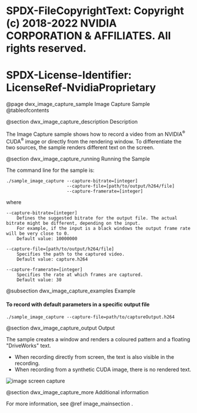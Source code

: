 # SPDX-FileCopyrightText: Copyright (c) 2018-2022 NVIDIA CORPORATION & AFFILIATES. All rights reserved.
# SPDX-License-Identifier: LicenseRef-NvidiaProprietary

@page dwx_image_capture_sample Image Capture Sample
@tableofcontents

@section dwx_image_capture_description Description

The Image Capture sample shows how to record a video from an NVIDIA<sup>&reg;</sup> CUDA<sup>&reg;</sup> image or
directly from the rendering window. To differentiate the two sources, the sample renders different text on the screen.

@section dwx_image_capture_running Running the Sample

The command line for the sample is:

    ./sample_image_capture --capture-bitrate=[integer]
                           --capture-file=[path/to/output/h264/file]
                           --capture-framerate=[integer]

where

    --capture-bitrate=[integer]
        Defines the suggested bitrate for the output file. The actual bitrate might be different, depending on the input.
        For example, if the input is a black windows the output frame rate will be very close to 0.
        Default value: 10000000

    --capture-file=[path/to/output/h264/file]
        Specifies the path to the captured video.
        Default value: capture.h264

    --capture-framerate=[integer]
        Specifies the rate at which frames are captured.
        Default value: 30

@subsection dwx_image_capture_examples Example

#### To record with default parameters in a specific output file

    ./sample_image_capture --capture-file=path/to/captureOutput.h264

@section dwx_image_capture_output Output

The sample creates a window and renders a coloured pattern and a floating "DriveWorks" text.

- When recording directly from screen, the text is also visible in the recording.
- When recording from a synthetic CUDA image, there is no rendered text.

![image screen capture](image_capture.png)

@section dwx_image_capture_more Additional information

For more information, see @ref image_mainsection .
